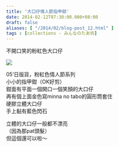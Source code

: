 ```yaml
---
title: '大口仔情人節指甲鉗'
date: 2014-02-12T07:30:00.000+08:00
draft: false
aliases: [ "/2014/02/blog-post_12.html" ]
tags : [collections - みんなのたあ坊]
---
```


不開口笑的粉紅色大口仔  

![](/images/minnanotabo140212.jpg)

05‘日版貨，粉紅色情人節系列  
小小的指甲鉗（OK好剪）  
鉗面有平面一個開口一個笑顏的大口仔  
再有個上面金色寫minna no tabo的圓形筒套住  
硬膠立體大口仔  
手上黏有藍色閃石  
  
立體的大口仔一般都不漂亮  
（因為那pat頭髮）  
但這個還可以啦～
